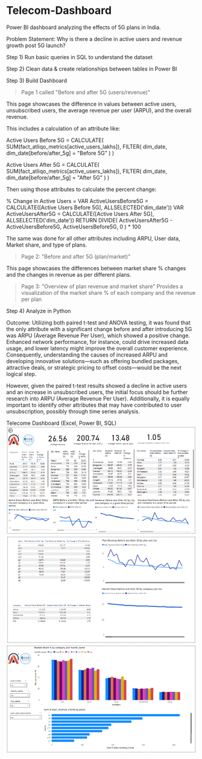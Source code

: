 # Telecom-Dashboard
Power BI dashboard analyzing the effects of 5G plans in India.  

Problem Statement:
Why is there a decline in active users and revenue growth post 5G launch?

Step 1) 
Run basic queries in SQL to understand the dataset 

Step 2)
Clean data & create relationships between tables in Power BI 

Step 3) 
Build Dashboard

> Page 1 called "Before and after 5G (users/revenue)"

This page showcases the difference in values between active users, unsubscribed users, the average revenue per user (ARPU), and the overall revenue. 

This includes a calculation of an attribute like:

Active Users Before 5G = CALCULATE( SUM(fact_atliqo_metrics[active_users_lakhs]), FILTER( dim_date, dim_date[before/after_5g] = "Before 5G" ) )

Active Users After 5G = CALCULATE( SUM(fact_atliqo_metrics[active_users_lakhs]), FILTER( dim_date, dim_date[before/after_5g] = "After 5G" ) )

Then using those attributes to calculate the percent change: 

% Change in Active Users = 
VAR ActiveUsersBefore5G = CALCULATE([Active Users Before 5G], ALLSELECTED('dim_date'))
VAR ActiveUsersAfter5G = CALCULATE([Active Users After 5G], ALLSELECTED('dim_date'))
RETURN DIVIDE(
    ActiveUsersAfter5G - ActiveUsersBefore5G,
    ActiveUsersBefore5G,
    0
) * 100

The same was done for all other attributes including ARPU, User data, Market share, and type of plans. 

> Page 2: "Before and after 5G (plan/market)" 

This page showcases the differences between market share % changes and the changes in revenue as per different plans. 

> Page 3: "Overview of plan revenue and market share" 
Provides a visualization of the market share % of each company and the revenue per plan

Step 4) Analyze in Python

Outcome: Utilizing both paired t-test and ANOVA testing, it was found that the only attribute with a significant change before and after introducing 5G was ARPU (Average Revenue Per User), which showed a positive change. Enhanced network performance, for instance, could drive increased data usage, and lower latency might improve the overall customer experience. Consequently, understanding the causes of increased ARPU and developing innovative solutions—such as offering bundled packages, attractive deals, or strategic pricing to offset costs—would be the next logical step.

However, given the paired t-test results showed a decline in active users and an increase in unsubscribed users, the initial focus should be further research into ARPU (Average Revenue Per User). Additionally, it is equally important to identify other attributes that may have contributed to user unsubscription, possibly through time series analysis.

 Telecome Dashboard (Excel, Power BI, SQL)
![Screen Shot 2025-02-21 at 8 09 38 PM](https://github.com/UserDna95/Telecom-Dashboard/blob/main/2025-02-21.png)
![Screen Shot 2025-02-21 at 8 09 38 PM](https://github.com/UserDna95/Telecom-Dashboard/blob/main/2025-02-21%20(1).png)
![Screen Shot 2025-02-21 at 8 09 38 PM](https://github.com/UserDna95/Telecom-Dashboard/blob/main/2025-02-21%20(2).png)
